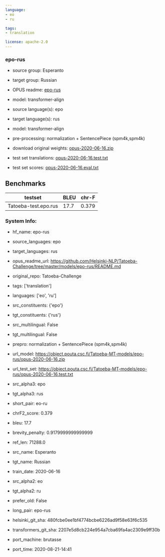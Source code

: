 ```yaml
---
language: 
- eo
- ru

tags:
- translation

license: apache-2.0
---
```


### epo-rus

* source group: Esperanto 
* target group: Russian 
*  OPUS readme: [epo-rus](https://github.com/Helsinki-NLP/Tatoeba-Challenge/tree/master/models/epo-rus/README.md)

*  model: transformer-align
* source language(s): epo
* target language(s): rus
* model: transformer-align
* pre-processing: normalization + SentencePiece (spm4k,spm4k)
* download original weights: [opus-2020-06-16.zip](https://object.pouta.csc.fi/Tatoeba-MT-models/epo-rus/opus-2020-06-16.zip)
* test set translations: [opus-2020-06-16.test.txt](https://object.pouta.csc.fi/Tatoeba-MT-models/epo-rus/opus-2020-06-16.test.txt)
* test set scores: [opus-2020-06-16.eval.txt](https://object.pouta.csc.fi/Tatoeba-MT-models/epo-rus/opus-2020-06-16.eval.txt)

## Benchmarks

| testset               | BLEU  | chr-F |
|-----------------------|-------|-------|
| Tatoeba-test.epo.rus 	| 17.7 	| 0.379 |


### System Info: 
- hf_name: epo-rus

- source_languages: epo

- target_languages: rus

- opus_readme_url: https://github.com/Helsinki-NLP/Tatoeba-Challenge/tree/master/models/epo-rus/README.md

- original_repo: Tatoeba-Challenge

- tags: ['translation']

- languages: ['eo', 'ru']

- src_constituents: {'epo'}

- tgt_constituents: {'rus'}

- src_multilingual: False

- tgt_multilingual: False

- prepro:  normalization + SentencePiece (spm4k,spm4k)

- url_model: https://object.pouta.csc.fi/Tatoeba-MT-models/epo-rus/opus-2020-06-16.zip

- url_test_set: https://object.pouta.csc.fi/Tatoeba-MT-models/epo-rus/opus-2020-06-16.test.txt

- src_alpha3: epo

- tgt_alpha3: rus

- short_pair: eo-ru

- chrF2_score: 0.379

- bleu: 17.7

- brevity_penalty: 0.9179999999999999

- ref_len: 71288.0

- src_name: Esperanto

- tgt_name: Russian

- train_date: 2020-06-16

- src_alpha2: eo

- tgt_alpha2: ru

- prefer_old: False

- long_pair: epo-rus

- helsinki_git_sha: 480fcbe0ee1bf4774bcbe6226ad9f58e63f6c535

- transformers_git_sha: 2207e5d8cb224e954a7cba69fa4ac2309e9ff30b

- port_machine: brutasse

- port_time: 2020-08-21-14:41